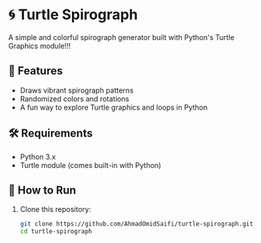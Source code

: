# 🌀 Turtle Spirograph

A simple and colorful spirograph generator built with Python's Turtle Graphics module!!!

## 🎯 Features

- Draws vibrant spirograph patterns
- Randomized colors and rotations
- A fun way to explore Turtle graphics and loops in Python


## 🛠️ Requirements

- Python 3.x
- Turtle module (comes built-in with Python)

## 🚀 How to Run

1. Clone this repository:
   ```bash
   git clone https://github.com/AhmadOmidSaifi/turtle-spirograph.git
   cd turtle-spirograph

